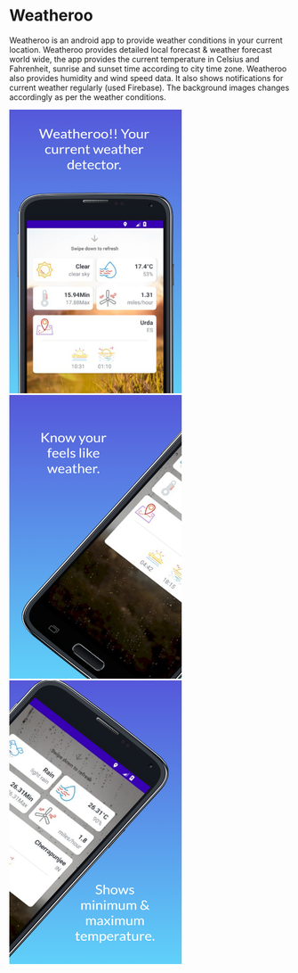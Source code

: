 # Weatheroo
Weatheroo is an android app to provide weather conditions in your current location. Weatheroo provides detailed local forecast &amp; weather forecast world wide, the app provides the current temperature in Celsius and Fahrenheit, sunrise and sunset time according to city time zone. Weatheroo also provides humidity and wind speed data. It also shows notifications for current weather regularly (used Firebase). The background images changes accordingly as per the weather conditions.

<img src="https://github.com/Dhananjai543/Weatheroo/blob/master/screen_1.png" height="509" width="310" />

<img src="https://github.com/Dhananjai543/Weatheroo/blob/master/screen_2.png" height="509" width="310" />

<img src="https://github.com/Dhananjai543/Weatheroo/blob/master/screen_3.png" height="509" width="310" />


